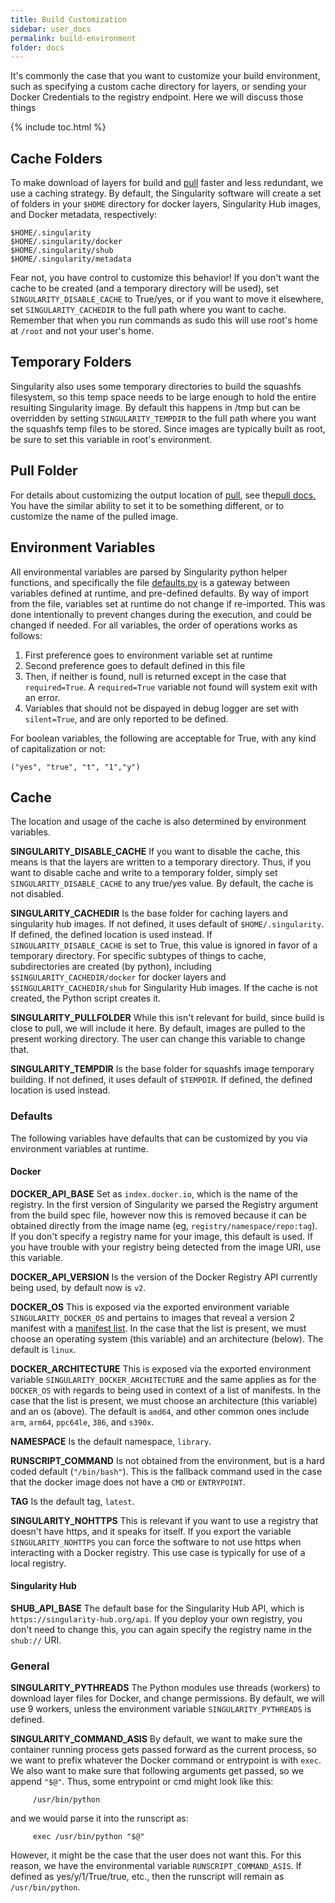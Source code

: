 ```yaml
---
title: Build Customization
sidebar: user_docs
permalink: build-environment
folder: docs
---
```


It's commonly the case that you want to customize your build environment, such as specifying a custom cache directory for layers, or sending your Docker Credentials to the registry endpoint. Here we will discuss those things

{% include toc.html %}


## Cache Folders
To make download of layers for build and <a href="/docs-pull">pull</a> faster and less redundant, we use a caching strategy. By default, the Singularity software will create a set of folders in your `$HOME` directory for docker layers, Singularity Hub images, and Docker metadata, respectively:

```
$HOME/.singularity
$HOME/.singularity/docker
$HOME/.singularity/shub
$HOME/.singularity/metadata
```

Fear not, you have control to customize this behavior! If you don't want the cache to be created (and a temporary directory will be used), set `SINGULARITY_DISABLE_CACHE` to True/yes, or if you want to move it elsewhere, set `SINGULARITY_CACHEDIR` to the full path where you want to cache. Remember that when you run commands as sudo this will use root's home at `/root` and not your user's home.


## Temporary Folders
Singularity also uses some temporary directories to build the squashfs filesystem, so this temp space needs to be large enough to hold the entire resulting Singularity image.  By default this happens in /tmp but can be overridden by setting `SINGULARITY_TEMPDIR` to the full path where you want the squashfs temp files to be stored.  Since images are typically built as root, be sure to set this variable in root's environment.


## Pull Folder
For details about customizing the output location of <a href="/docs-pull">pull</a>, see the<a href="/docs-pull">pull docs.</a> You have the similar ability to set it to be something different, or to customize the name of the pulled image.


## Environment Variables
All environmental variables are parsed by Singularity python helper functions, and specifically the file <a href="https://github.com/singularityware/singularity/blob/master/libexec/python/defaults.py" target="_blank">defaults.py</a> is a gateway between variables defined at runtime, and pre-defined defaults. By way of import from the file, variables set at runtime do not change if re-imported. This was done intentionally to prevent changes during the execution, and could be changed if needed. For all variables, the order of operations works as follows:
  
  1. First preference goes to environment variable set at runtime
  2. Second preference goes to default defined in this file
  3. Then, if neither is found, null is returned except in the case that `required=True`. A `required=True` variable not found will system exit with an error.
  4. Variables that should not be dispayed in debug logger are set with `silent=True`, and are only reported to be defined.


For boolean variables, the following are acceptable for True, with any kind of capitalization or not:

```
("yes", "true", "t", "1","y")
```

## Cache
The location and usage of the cache is also determined by environment variables. 

**SINGULARITY_DISABLE_CACHE**
If you want to disable the cache, this means is that the layers are written to a temporary directory. Thus, if you want to disable cache and write to a temporary folder, simply set `SINGULARITY_DISABLE_CACHE` to any true/yes value. By default, the cache is not disabled.

**SINGULARITY_CACHEDIR**
Is the base folder for caching layers and singularity hub images. If not defined, it uses default of `$HOME/.singularity`. If defined, the defined location is used instead. If `SINGULARITY_DISABLE_CACHE` is set to True, this value is ignored in favor of a temporary directory. For specific subtypes of things to cache, subdirectories are created (by python), including `$SINGULARITY_CACHEDIR/docker` for docker layers and `$SINGULARITY_CACHEDIR/shub` for Singularity Hub images. If the cache is not created, the Python script creates it.

**SINGULARITY_PULLFOLDER**
While this isn't relevant for build, since build is close to pull, we will include it here. By default, images are pulled to the present working directory. The user can change this variable to change that.

**SINGULARITY_TEMPDIR**
Is the base folder for squashfs image temporary building. If not defined, it uses default of `$TEMPDIR`.  If defined, the defined location is used instead.  


### Defaults
The following variables have defaults that can be customized by you via environment variables at runtime. 


#### Docker

**DOCKER_API_BASE** 
Set as `index.docker.io`, which is the name of the registry. In the first version of Singularity we parsed the Registry argument from the build spec file, however now this is removed because it can be obtained directly from the image name (eg, `registry/namespace/repo:tag`). If you don't specify a registry name for your image, this default is used. If you have trouble with your registry being detected from the image URI, use this variable.

**DOCKER_API_VERSION**
Is the version of the Docker Registry API currently being used, by default now is `v2`.

**DOCKER_OS**
This is exposed via the exported environment variable `SINGULARITY_DOCKER_OS` and pertains to images that reveal a version 2 manifest with a [manifest list](https://docs.docker.com/registry/spec/manifest-v2-2/#manifest-list). In the case that the list is present, we must choose an operating system (this variable) and an architecture (below). The default is `linux`.

**DOCKER_ARCHITECTURE**
This is exposed via the exported environment variable `SINGULARITY_DOCKER_ARCHITECTURE` and the same applies as for the `DOCKER_OS` with regards to being used in context of a list of manifests. In the case that the list is present, we must choose an architecture (this variable) and an os (above). The default is `amd64`, and other common ones include `arm`, `arm64`, `ppc64le`, `386`, and `s390x`.

**NAMESPACE**
Is the default namespace, `library`.

**RUNSCRIPT_COMMAND** 
Is not obtained from the environment, but is a hard coded default (`"/bin/bash"`). This is the fallback command used in the case that the docker image does not have a `CMD` or `ENTRYPOINT`.

**TAG**
Is the default tag, `latest`.

**SINGULARITY_NOHTTPS**
This is relevant if you want to use a registry that doesn't have https, and it speaks for itself. If you export the variable `SINGULARITY_NOHTTPS` you can force the software to not use https when interacting with a Docker registry. This use case is typically for use of a local registry.


#### Singularity Hub

**SHUB_API_BASE**
The default base for the Singularity Hub API, which is `https://singularity-hub.org/api`. If you deploy your own registry, you don't need to change this, you can again specify the registry name in the `shub://` URI.



### General
**SINGULARITY_PYTHREADS**
The Python modules use threads (workers) to download layer files for Docker, and change permissions. By default, we will use 9 workers, unless the environment variable `SINGULARITY_PYTHREADS` is defined.


**SINGULARITY_COMMAND_ASIS**
By default, we want to make sure the container running process gets passed forward as the current process, so we want to prefix whatever the Docker command or entrypoint is with `exec`. We also want to make sure that following arguments get passed, so we append `"$@"`. Thus, some entrypoint or cmd might look like this:

```
     /usr/bin/python
```

and we would parse it into the runscript as:
```
     exec /usr/bin/python "$@"
```
However, it might be the case that the user does not want this. For this reason, we have the environmental variable `RUNSCRIPT_COMMAND_ASIS`. If defined as yes/y/1/True/true, etc., then the runscript will remain as `/usr/bin/python`.
